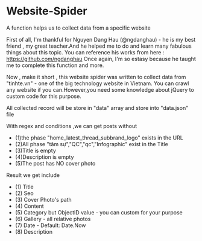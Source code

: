 # Website-Spider
A function helps us to collect data from a specific website

First of all, I'm thankful for Nguyen Dang Hau (@ngdanghau) - he is my best friend , my great teacher.And he helped me to do and learn many fabulous things 
about this topic.
You can reference his works from here : https://github.com/ngdanghau
Once again, I'm so estasy because he taught me to complete this function and more.

Now , make it short , this website spider was written to collect data from "tinhte.vn" - one of the big technology website in Vietnam.
You can crawl any website if you can.However,you need some knowledge about jQuery to custom code for this purpose.

All collected record will be store in "data" array and store into "data.json" file

With regex and conditions ,we can get posts without 
 * (1)the phase "home_latest_thread_subbrand_logo" exists in the URL 
 * (2)All phase "tâm sự","QC","qc","Infographic" exist  in the Title
 * (3)Title is empty
 * (4)Description is empty
 * (5)The post has NO cover photo
 
Result we get include
 * (1) Title
 * (2) Seo
 * (3) Cover Photo's path
 * (4) Content
 * (5) Category but ObjectID value - you can custom for your purpose
 * (6) Gallery - all relative photos
 * (7) Date - Default: Date.Now
 * (8) Description
